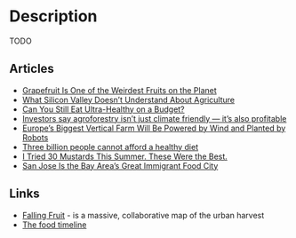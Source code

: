 # Description

TODO


## Articles

- [Grapefruit Is One of the Weirdest Fruits on the Planet](https://www.atlasobscura.com/articles/grapefruit-history-and-drug-interactions)
- [What Silicon Valley Doesn’t Understand About Agriculture](https://thinkingagriculture.io/what-silicon-valley-doesnt-understand-about-agriculture/)
- [Can You Still Eat Ultra-Healthy on a Budget?](https://www.nomeatathlete.com/cheap-healthy-food/)
- [Investors say agroforestry isn’t just climate friendly — it’s also profitable](https://news.mongabay.com/2020/07/investors-find-agroforestry-isnt-just-climate-friendly-it-can-also-be-profitable/)
- [Europe’s Biggest Vertical Farm Will Be Powered by Wind and Planted by Robots](https://singularityhub.com/2020/12/11/europes-biggest-vertical-farm-will-be-powered-by-wind-and-planted-by-robots/)
- [Three billion people cannot afford a healthy diet](https://ourworldindata.org/diet-affordability)
- [I Tried 30 Mustards This Summer. These Were the Best.](https://www.insidehook.com/article/food-and-drink/30-best-mustards-tried-summer)
- [San Jose Is the Bay Area’s Great Immigrant Food City](https://www.kqed.org/arts/13904835/san-jose-immigrant-food)


## Links

- [Falling Fruit](http://fallingfruit.org/) - is a massive, collaborative map of the urban harvest
- [The food timeline](https://foodtimeline.org/)
